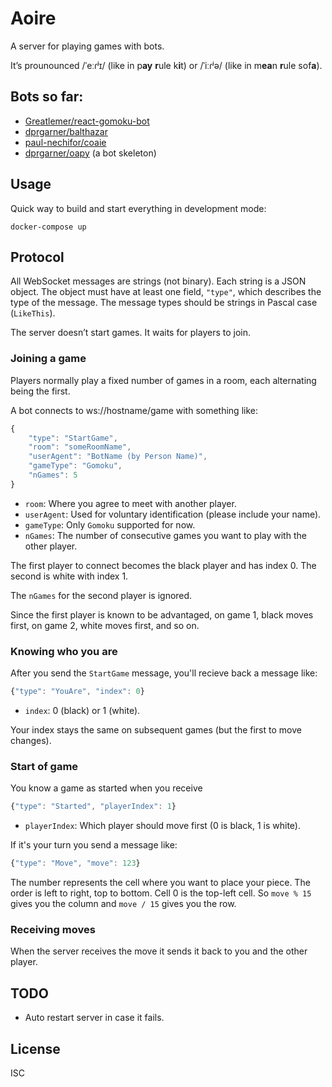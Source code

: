 # Aoire

A server for playing games with bots.

It’s prounounced /ˈeːɾʲɪ/ (like in p**ay** **r**ule k**i**t) or /ˈiːɾʲə/ (like
in m**ea**n **r**ule sof**a**).

## Bots so far:

* [Greatlemer/react-gomoku-bot](https://github.com/Greatlemer/react-gomoku-bot)
* [dprgarner/balthazar](http://github.com/dprgarner/balthazar)
* [paul-nechifor/coaie](https://github.com/paul-nechifor/coaie)
* [dprgarner/oapy](https://github.com/dprgarner/oapy) (a bot skeleton)

## Usage

Quick way to build and start everything in development mode:

    docker-compose up

## Protocol

All WebSocket messages are strings (not binary). Each string is a JSON object.
The object must have at least one field, `"type"`, which describes the type of
the message. The message types should be strings in Pascal case (`LikeThis`).

The server doesn’t start games. It waits for players to join.

### Joining a game

Players normally play a fixed number of games in a room, each alternating being
the first.

A bot connects to ws://hostname/game with something like:

```javascript
{
	"type": "StartGame",
	"room": "someRoomName",
	"userAgent": "BotName (by Person Name)",
	"gameType": "Gomoku",
	"nGames": 5
}
```

* `room`: Where you agree to meet with another player.
* `userAgent`: Used for voluntary identification (please include your name).
* `gameType`: Only `Gomoku` supported for now.
* `nGames`: The number of consecutive games you want to play with the other
  player.

The first player to connect becomes the black player and has index 0. The second
is white with index 1.

The `nGames` for the second player is ignored.

Since the first player is known to be advantaged, on game 1, black moves first,
on game 2, white moves first, and so on.

### Knowing who you are

After you send the `StartGame` message, you'll recieve back a message like:

```javascript
{"type": "YouAre", "index": 0}
```

* `index`: 0 (black) or 1 (white).

Your index stays the same on subsequent games (but the first to move changes).

### Start of game

You know a game as started when you receive

```javascript
{"type": "Started", "playerIndex": 1}
```

* `playerIndex`: Which player should move first (0 is black, 1 is white).

If it's your turn you send a message like:

```javascript
{"type": "Move", "move": 123}
```

The number represents the cell where you want to place your piece. The order is
left to right, top to bottom. Cell 0 is the top-left cell. So `move % 15` gives
you the column and `move / 15` gives you the row.

### Receiving moves

When the server receives the move it sends it back to you and the other player.

## TODO

- Auto restart server in case it fails.

## License

ISC
